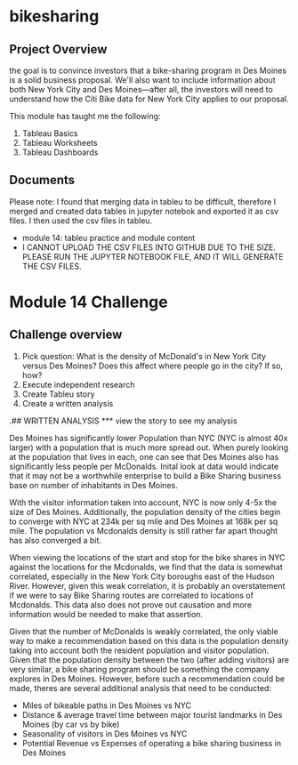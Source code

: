 # bikesharing

## Project Overview 
the goal is to convince investors that a bike-sharing program in Des Moines is a solid business proposal. We'll also want to include information about both New York City and Des Moines—after all, the investors will need to understand how the Citi Bike data for New York City applies to our proposal.

This module has taught me the following:

1. Tableau Basics 
2. Tableau Worksheets
3. Tableau Dashboards 


        
## Documents

Please note: I found that merging data in tableu to be difficult, therefore I merged and created data tables in jupyter notebok and exported it as csv files. I then used the csv files in tableu. 

- module 14: tableu practice and module content
- I CANNOT UPLOAD THE CSV FILES INTO GITHUB DUE TO THE SIZE. PLEASE RUN THE JUPYTER NOTEBOOK FILE, AND IT WILL GENERATE THE CSV FILES.


# Module 14 Challenge 

## Challenge overview

1. Pick question: What is the density of McDonald's in New York City versus Des Moines? Does this affect where people go in the city? If so, how?
2. Execute independent research
3. Create Tableu story
4. Create a written analysis

.## WRITTEN ANALYSIS
*** view the story to see my analysis

Des Moines has significantly lower Population than NYC (NYC is almost 40x larger) with a population that is much more spread out. When purely looking at the population that lives in each, one can see that Des Moines also has significantly less people per McDonalds. Inital look at data would indicate that it may not be a worthwhile enterprise to build a Bike Sharing business base on number of inhabitants in Des Moines.

 With the visitor information taken into account, NYC is now only 4-5x the size of Des Moines. Additionally, the population density of the cities begin to converge with NYC at 234k per sq mile and Des Moines at 168k per sq mile. The population vs Mcdonalds density is still rather far apart thought has also converged a bit.
 
 When viewing the locations of the start and stop for the bike shares in NYC against the locations for the Mcdonalds, we find that the data is somewhat correlated, especially in the New York City boroughs east of the Hudson River. However, given this weak correlation, it is probably an overstatement if we were to say Bike Sharing routes are correlated to locations of Mcdonalds. This data also does not prove out causation and more information would be needed to make that assertion.
 
 Given that the number of McDonalds is weakly correlated, the only viable way to make a recommendation based on this data is the population density taking into account both the resident population and visitor population. Given that the population density between the two (after adding visitors) are very similar, a bike sharing program should be something the company explores in Des Moines. However, before such a recommendation could be made, theres are several additional analysis that need to be conducted:

- Miles of bikeable paths in Des Moines vs NYC
- Distance & average travel time between major tourist landmarks in Des Moines (by car vs by bike)
- Seasonality of visitors in Des Moines vs NYC
- Potential Revenue vs Expenses of operating a bike sharing business in Des Moines
